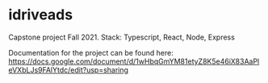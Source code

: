 # idriveads
Capstone project Fall 2021. Stack: Typescript, React, Node, Express

Documentation for the project can be found here: https://docs.google.com/document/d/1wHbqGmYM81etyZ8K5e46iX83AaPleVXbLJs9FAlYtdc/edit?usp=sharing

